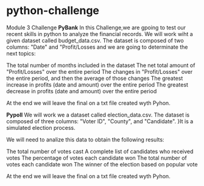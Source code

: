 # python-challenge
Module 3 Challenge
**PyBank**
In this Challenge,we are gpoing to test our recent skills in python to analyze the financial records. We will work wiht a given  dataset called budget_data.csv.
The dataset is composed of two columns: "Date" and "Profit/Losses and we are going to determinate the next topics:

The total number of months included in the dataset
The net total amount of "Profit/Losses" over the entire period
The changes in "Profit/Losses" over the entire period, and then the average of those changes
The greatest increase in profits (date and amount) over the entire period
The greatest decrease in profits (date and amount) over the entire period

At the end we will leave the final on a txt file created wyth Pyhon.


**Pypoll**
We will work we a dataset called election_data.csv. The dataset is composed of three columns: "Voter ID", "County", and "Candidate". }It is a simulated election process.

We will need to analize this data to obtain the following results:

The total number of votes cast
A complete list of candidates who received votes
The percentage of votes each candidate won
The total number of votes each candidate won
The winner of the election based on popular vote

At the end we will leave the final on a txt file created wyth Pyhon.

